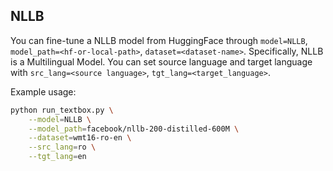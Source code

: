 ## NLLB

You can fine-tune a NLLB model from HuggingFace through ``model=NLLB``, ``model_path=<hf-or-local-path>``, ``dataset=<dataset-name>``. Specifically, NLLB is a Multilingual Model. You can set source language and target language with ``src_lang=<source language>``, ``tgt_lang=<target_language>``.

Example usage:

```bash
python run_textbox.py \
    --model=NLLB \
    --model_path=facebook/nllb-200-distilled-600M \
    --dataset=wmt16-ro-en \
    --src_lang=ro \
    --tgt_lang=en
```
